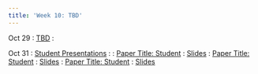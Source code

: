 ```yaml
---
title: 'Week 10: TBD'
---
```


Oct 29
: [TBD](#)
  : [](#)

Oct 31
: [Student Presentations](#)
  : [](#)
: [Paper Title: Student](#)
  : [Slides](#)
: [Paper Title: Student](#)
  : [Slides](#)
: [Paper Title: Student](#)
  : [Slides](#)
